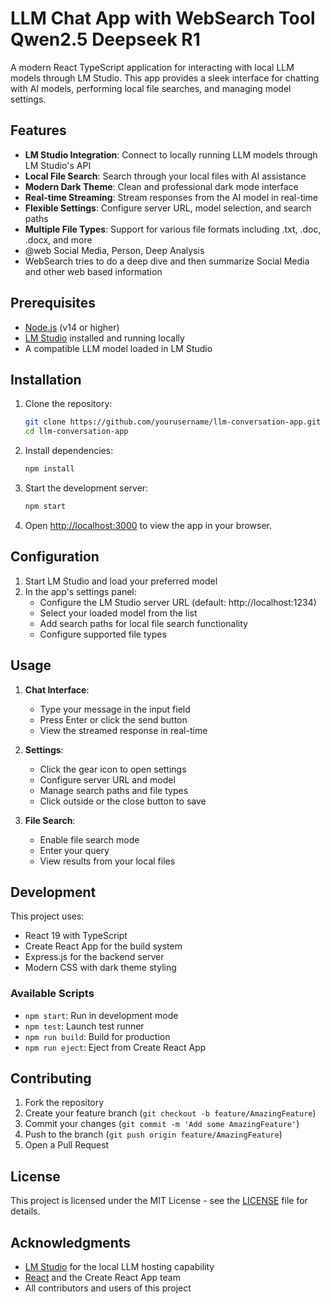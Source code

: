 # LLM Chat App with WebSearch Tool Qwen2.5 Deepseek R1
A modern React TypeScript application for interacting with local LLM models through LM Studio. This app provides a sleek interface for chatting with AI models, performing local file searches, and managing model settings.

## Features

- **LM Studio Integration**: Connect to locally running LLM models through LM Studio's API
- **Local File Search**: Search through your local files with AI assistance
- **Modern Dark Theme**: Clean and professional dark mode interface
- **Real-time Streaming**: Stream responses from the AI model in real-time
- **Flexible Settings**: Configure server URL, model selection, and search paths
- **Multiple File Types**: Support for various file formats including .txt, .doc, .docx, and more
- @web Social Media, Person, Deep Analysis
- WebSearch tries to do a deep dive and then summarize Social Media and other web based information


## Prerequisites

- [Node.js](https://nodejs.org/) (v14 or higher)
- [LM Studio](https://lmstudio.ai/) installed and running locally
- A compatible LLM model loaded in LM Studio

## Installation

1. Clone the repository:
   ```bash
   git clone https://github.com/yourusername/llm-conversation-app.git
   cd llm-conversation-app
   ```

2. Install dependencies:
   ```bash
   npm install
   ```

3. Start the development server:
   ```bash
   npm start
   ```

4. Open [http://localhost:3000](http://localhost:3000) to view the app in your browser.

## Configuration

1. Start LM Studio and load your preferred model
2. In the app's settings panel:
   - Configure the LM Studio server URL (default: http://localhost:1234)
   - Select your loaded model from the list
   - Add search paths for local file search functionality
   - Configure supported file types

## Usage

1. **Chat Interface**:
   - Type your message in the input field
   - Press Enter or click the send button
   - View the streamed response in real-time

2. **Settings**:
   - Click the gear icon to open settings
   - Configure server URL and model
   - Manage search paths and file types
   - Click outside or the close button to save

3. **File Search**:
   - Enable file search mode
   - Enter your query
   - View results from your local files

## Development

This project uses:
- React 19 with TypeScript
- Create React App for the build system
- Express.js for the backend server
- Modern CSS with dark theme styling

### Available Scripts

- `npm start`: Run in development mode
- `npm test`: Launch test runner
- `npm run build`: Build for production
- `npm run eject`: Eject from Create React App

## Contributing

1. Fork the repository
2. Create your feature branch (`git checkout -b feature/AmazingFeature`)
3. Commit your changes (`git commit -m 'Add some AmazingFeature'`)
4. Push to the branch (`git push origin feature/AmazingFeature`)
5. Open a Pull Request

## License

This project is licensed under the MIT License - see the [LICENSE](LICENSE) file for details.

## Acknowledgments

- [LM Studio](https://lmstudio.ai/) for the local LLM hosting capability
- [React](https://reactjs.org/) and the Create React App team
- All contributors and users of this project
